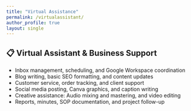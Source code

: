```yaml
---
title: "Virtual Assistance"
permalink: /virtualassistant/
author_profile: true
layout: single
---
```


## 📋 Virtual Assistant & Business Support

- Inbox management, scheduling, and Google Workspace coordination  
- Blog writing, basic SEO formatting, and content updates  
- Customer service, order tracking, and client support  
- Social media posting, Canva graphics, and caption writing  
- Creative assistance: Audio mixing and mastering, and video editing 
- Reports, minutes, SOP documentation, and project follow-up

